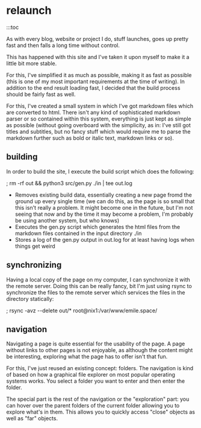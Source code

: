 # relaunch

:::toc

As with every blog, website or project I do, stuff launches, goes up pretty fast and then falls a long time without control.

This has happened with this site and I've taken it upon myself to make it a little bit more stable.

For this, I've simplified it as much as possible, making it as fast as possible (this is one of my most important requirements at the time of writing). In addition to the end result loading fast, I decided that the build process should be fairly fast as well.

For this, I've created a small system in which I've got markdown files which are converted to html. There isn't any kind of sophisticated markdown parser or so contained within this system, everything is just kept as simple as possible (without going overboard with the simplicity, as in: I've still got titles and subtitles, but no fancy stuff which would require me to parse the markdown further such as bold or italic text, markdown links or so).

## building

In order to build the site, I execute the build script which does the following:

; rm -rf out && python3 src/gen.py ./in | tee out.log

- Removes existing build data, essentially creating a new page fromd the ground up every single time (we can do this, as the page is so small that this isn't really a problem. It might become one in the future, but I'm not seeing that now and by the time it may become a problem, I'm probably be using another system, but who knows)
- Executes the gen.py script which generates the html files from the markdown files contained in the input directory ./in
- Stores a log of the gen.py output in out.log for at least having logs when things get weird

## synchronizing

Having a local copy of the page on my computer, I can synchronize it with the remote server. Doing this can be really fancy, bit I'm just using rsync to synchronize the files to the remote server which services the files in the directory statically:

; rsync -avz --delete out/* root@nix1:/var/www/emile.space/

## navigation

Navigating a page is quite essential for the usability of the page. A page without links to other pages is not enjoyable, as although the content might be interesting, exploring what the page has to offer isn't that fun.

For this, I've just reused an existing concept: folders. The navigation is kind of based on how a graphical file explorer on most popular operating systems works. You select a folder you want to enter and then enter the folder.

The special part is the rest of the navigation or the "exploration" part: you can hover over the parent folders of the current folder allowing you to explore what's in them. This allows you to quickly access "close" objects as well as "far" objects.
